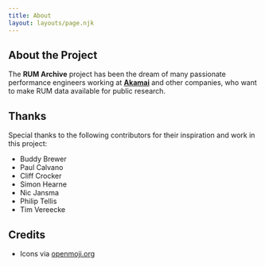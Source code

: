 ```yaml
---
title: About
layout: layouts/page.njk
---
```


## About the Project

The **RUM Archive** project has been the dream of many passionate performance engineers working at [**Akamai**](https://akamai.com)
and other companies, who want to make RUM data available for public research.

## Thanks

Special thanks to the following contributors for their inspiration and work in this project:

* Buddy Brewer
* Paul Calvano
* Cliff Crocker
* Simon Hearne
* Nic Jansma
* Philip Tellis
* Tim Vereecke

## Credits

* Icons via [openmoji.org](https://openmoji.org)